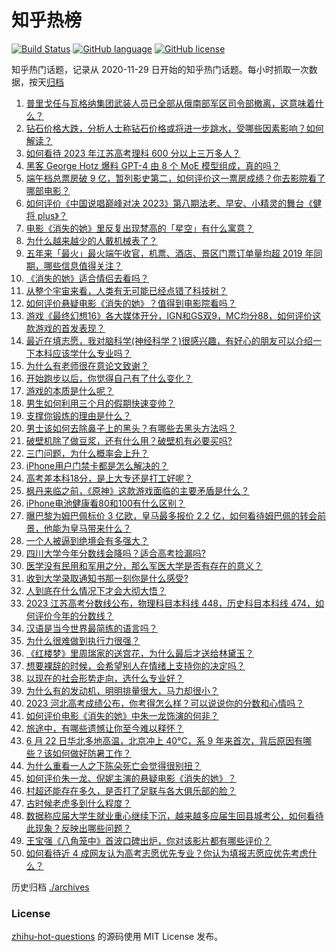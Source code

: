 # 知乎热榜
[![Build Status](https://github.com/ToWeLong/zhihu-hot-questions/workflows/CI/badge.svg)](https://github.com/ToWeLong/zhihu-hot-questions/actions)
[![GitHub language](https://img.shields.io/badge/language-golang-orange.svg)](https://golang.org/)
[![GitHub license](https://img.shields.io/github/license/ToWeLong/zhihu-hot-questions)](https://github.com/ToWeLong/zhihu-hot-questions/blob/main/LICENSE)

知乎热门话题，记录从 2020-11-29 日开始的知乎热门话题。每小时抓取一次数据，按天[归档](./archives)

<!-- BEGIN -->

1. [普里戈任与瓦格纳集团武装人员已全部从俄南部军区司令部撤离，这意味着什么？](https://www.zhihu.com/question/608395500)
1. [钻石价格大跌，分析人士称钻石价格或将进一步跳水，受哪些因素影响？如何解读？](https://www.zhihu.com/question/608252259)
1. [如何看待 2023 年江苏高考理科 600 分以上三万多人？](https://www.zhihu.com/question/608323244)
1. [黑客 George Hotz 爆料 GPT-4 由 8 个 MoE 模型组成，真的吗？](https://www.zhihu.com/question/607812079)
1. [端午档总票房破 9 亿，暂列影史第二，如何评价这一票房成绩？你去影院看了哪部电影？](https://www.zhihu.com/question/608300528)
1. [如何评价《中国说唱巅峰对决 2023》第八期法老、早安、小精灵的舞台《健将 plus》？](https://www.zhihu.com/question/608288936)
1. [电影《消失的她》里反复出现梵高的「星空」有什么寓意？](https://www.zhihu.com/question/607992980)
1. [为什么越来越少的人戴机械表了？](https://www.zhihu.com/question/587877901)
1. [五年来「最火」最火端午收官，机票、酒店、景区门票订单量均超 2019 年同期，哪些信息值得关注？](https://www.zhihu.com/question/608421262)
1. [《消失的她》适合情侣去看吗？](https://www.zhihu.com/question/608335923)
1. [从整个宇宙来看，人类有无可能已经点错了科技树？](https://www.zhihu.com/question/36247563)
1. [如何评价悬疑电影《消失的她》？值得到电影院看吗？](https://www.zhihu.com/question/607961545)
1. [游戏《最终幻想16》各大媒体开分，IGN和GS双9，MC均分88，如何评价这款游戏的首发表现？](https://www.zhihu.com/question/607915600)
1. [最近在填志愿，我对脑科学(神经科学？)很感兴趣，有好心的朋友可以介绍一下本科应该学什么专业吗？](https://www.zhihu.com/question/541085236)
1. [为什么有老师很在意论文致谢？](https://www.zhihu.com/question/606467535)
1. [开始跑步以后，你觉得自己有了什么变化？](https://www.zhihu.com/question/606719456)
1. [游戏的本质是什么呢？](https://www.zhihu.com/question/598926406)
1. [男生如何利用三个月的假期快速变帅？](https://www.zhihu.com/question/605648600)
1. [支撑你锻炼的理由是什么？](https://www.zhihu.com/question/602841700)
1. [男士该如何去除鼻子上的黑头？有哪些去黑头方法吗？](https://www.zhihu.com/question/604353423)
1. [破壁机除了做豆浆，还有什么用？破壁机有必要买吗?](https://www.zhihu.com/question/602557876)
1. [三门问题，为什么概率会上升？](https://www.zhihu.com/question/63761789)
1. [iPhone用户门禁卡都是怎么解决的？](https://www.zhihu.com/question/598046522)
1. [高考差本科18分，是上大专还是打工好呢？](https://www.zhihu.com/question/608399927)
1. [枫丹来临之前，《原神》这款游戏面临的主要矛盾是什么？](https://www.zhihu.com/question/608248960)
1. [iPhone电池健康看80和100有什么区别？](https://www.zhihu.com/question/569965047)
1. [曝巴黎为姆巴佩标价 3 亿欧，皇马最多报价 2.2 亿，如何看待姆巴佩的转会前景，他能为皇马带来什么？](https://www.zhihu.com/question/608399259)
1. [一个人被逼到绝境会有多强大？](https://www.zhihu.com/question/39142654)
1. [四川大学今年分数线会降吗？适合高考捡漏吗?](https://www.zhihu.com/question/605867869)
1. [医学没有民用和军用之分，那么军医大学是否有存在的意义？](https://www.zhihu.com/question/607620757)
1. [收到大学录取通知书那一刻你是什么感受?](https://www.zhihu.com/question/27225489)
1. [人到底在什么情况下才会大彻大悟？](https://www.zhihu.com/question/604708125)
1. [2023 江苏高考分数线公布，物理科目本科线 448，历史科目本科线 474，如何评价今年的分数线？](https://www.zhihu.com/question/607974405)
1. [汉语是当今世界最简练的语言吗？](https://www.zhihu.com/question/66497764)
1. [为什么很难做到执行力很强？](https://www.zhihu.com/question/452564637)
1. [《红楼梦》里周瑞家的送宫花，为什么最后才送给林黛玉？](https://www.zhihu.com/question/357960183)
1. [想要裸辞的时候，会希望别人在情绪上支持你的决定吗？](https://www.zhihu.com/question/593528086)
1. [以现在的社会形势走向，选什么专业好？](https://www.zhihu.com/question/579628716)
1. [为什么有的发动机，明明排量很大，马力却很小？](https://www.zhihu.com/question/605797979)
1. [2023 河北高考成绩公布，你考得怎么样？可以说说你的分数和心情吗？](https://www.zhihu.com/question/607974222)
1. [如何评价电影《消失的她》中朱一龙饰演的何非？](https://www.zhihu.com/question/607263386)
1. [旅途中，有哪些遗憾让你至今难以释怀？](https://www.zhihu.com/question/21038225)
1. [6 月 22 日华北多地高温，北京冲上 40℃，系 9 年来首次，背后原因有哪些？该如何做好防暑工作？](https://www.zhihu.com/question/607989824)
1. [为什么重看一人之下陈朵死亡会觉得很别扭？](https://www.zhihu.com/question/584694951)
1. [如何评价朱一龙、倪妮主演的悬疑电影《消失的她》？](https://www.zhihu.com/question/607263125)
1. [村超还能存在多久，是否打了足联与各大俱乐部的脸？](https://www.zhihu.com/question/606520764)
1. [古时候老虎多到什么程度？](https://www.zhihu.com/question/284091530)
1. [数据称应届大学生就业重心继续下沉，越来越多应届生回县城考公，如何看待此现象？反映出哪些问题？](https://www.zhihu.com/question/607781746)
1. [王宝强《八角笼中》首波口碑出炉，你对该影片都有哪些评价？](https://www.zhihu.com/question/607157396)
1. [如何看待近 4 成网友认为高考志愿优先专业？你认为填报志愿应优先考虑什么？](https://www.zhihu.com/question/607401267)

<!-- END -->

历史归档 [./archives](./archives)


### License
[zhihu-hot-questions](https://github.com/towelong/zhihu-hot-questions) 的源码使用 MIT License 发布。